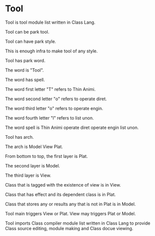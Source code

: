 # Tool

Tool is tool module list written in Class Lang.

Tool can be park tool.

Tool can have park style.

This is enough infra to make tool of any style.

Tool has park word.

The word is "Tool".

The word has spell.

The word first letter "T" refers to Thin Animi.

The word second letter "o" refers to operate diret.

The word third letter "o" refers to operate engin.

The word fourth letter "l" refers to list unon.

The word spell is Thin Animi operate diret operate engin list unon.

Tool has arch.

The arch is Model View Plat.

From bottom to top, the first layer is Plat.

The second layer is Model.

The third layer is View.

Class that is tagged with the existence of view is in View.

Class that has effect and its dependent class is in Plat.

Class that stores any or results any that is not in Plat is in Model.

Tool main triggers View or Plat.
View may triggers Plat or Model.

Tool imports Class compiler module list written in Class Lang to provide
Class source editing, module making and Class docue viewing.